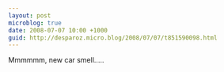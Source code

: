 ```yaml
---
layout: post
microblog: true
date: 2008-07-07 10:00 +1000
guid: http://desparoz.micro.blog/2008/07/07/t851590098.html
---
```

Mmmmmm, new car smell.....
